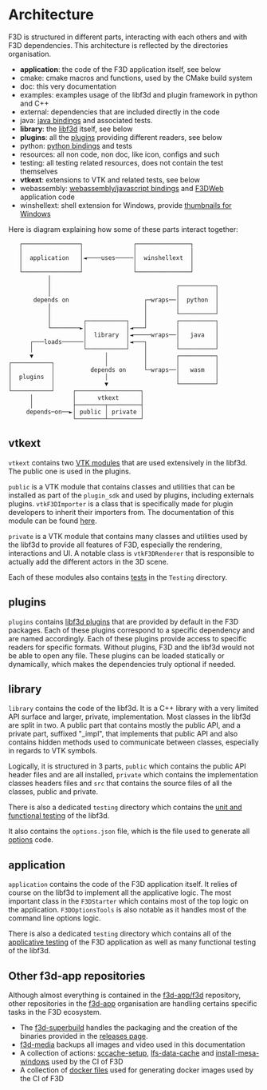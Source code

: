 # Architecture

F3D is structured in different parts, interacting with each others and with F3D dependencies.
This architecture is reflected by the directories organisation.

- **application**: the code of the F3D application itself, see below
- cmake: cmake macros and functions, used by the CMake build system
- doc: this very documentation
- examples: examples usage of the libf3d and plugin framework in python and C++
- external: dependencies that are included directly in the code
- java: [java bindings](/docs/next/libf3d/LANGUAGE_BINDINGS#java-experimental) and associated tests.
- **library**: the [libf3d](/docs/next/libf3d/OVERVIEW) itself, see below
- **plugins**: all the [plugins](/docs/next/libf3d/PLUGINS) providing different readers, see below
- python: [python bindings](/docs/next/libf3d/LANGUAGE_BINDINGS#python) and tests
- resources: all non code, non doc, like icon, configs and such
- testing: all testing related resources, does not contain the test themselves
- **vtkext**: extensions to VTK and related tests, see below
- webassembly: [webassembly/javascript bindings](/docs/next/libf3d/LANGUAGE_BINDINGS#javascript-experimental) and [F3DWeb](https://meakk.github.io/f3d-website/viewer) application code
- winshellext: shell extension for Windows, provide [thumbnails for Windows](/docs/next/user/DESKTOP_INTEGRATION#windows)

Here is diagram explaining how some of these parts interact together:

```
   ┌────────────────┐              ┌───────────────┐
   │                │              │               │
   │  application   │◄────uses─────│  winshellext  │
   │                │              │               │
   └────────────────┘              └───────────────┘
           │
           │                                   ┌──────────┐
           │                                   │          │
       depends on                     ┌─wraps──│  python  │
           │                          │        │          │
           │                          │        └──────────┘
           │         ┌───────────┐    │        ┌──────────┐
           └────────►│           │◄───┘        │          │
                     │  library  │◄─────wraps──│   java   │
      ┌───loads──────│           │◄───┐        │          │
      │              └───────────┘    │        └──────────┘
      ▼                    │          │        ┌──────────┐
┌───────────┐              │          │        │          │
│           │          depends on     └─wraps──│   wasm   │
│  plugins  │              │                   │          │
│           │              ▼                   └──────────┘
└───────────┘     ┌──────────────────┐
      │           │      vtkext      │
      │           ├────────┬─────────┤
     depends─on──►│ public │ private │
                  └────────┴─────────┘
```

## vtkext

`vtkext` contains two [VTK modules](https://docs.vtk.org/en/latest/api/cmake/ModuleSystem.html) that are used extensively in the libf3d. The public one is used in the plugins.

`public` is a VTK module that contains classes and utilities that can be installed as part of the `plugin_sdk` and used by plugins, including externals plugins. `vtkF3DImporter` is a class
that is specifically made for plugin developers to inherit their importers from. The documentation of this module can be found [here](https://meakk.github.io/f3d-website/docs/next/next/libf3d/VTKEXT_TODO).

`private` is a VTK module that contains many classes and utilities used by the libf3d to provide all features of F3D, especially the rendering, interactions and UI.
A notable class is `vtkF3DRenderer` that is responsible to actually add the different actors in the 3D scene.

Each of these modules also contains [tests](TESTING.md#vtkextensions-layer) in the `Testing` directory.

## plugins

`plugins` contains [libf3d plugins](/docs/next/libf3d/PLUGINS) that are provided by default in the F3D packages. Each of these plugins correspond to a specific dependency and are named accordingly. Each of these plugins provide access to specific readers for specific formats. Without plugins, F3D and the libf3d would not be able to open any file. These plugins can be loaded statically or dynamically, which makes the dependencies truly optional if needed.

## library

`library` contains the code of the libf3d. It is a C++ library with a very limited API surface and larger, private, implementation.
Most classes in the libf3d are split in two. A public part that contains mostly the public API, and a private part, suffixed "\_impl", that implements that public API
and also contains hidden methods used to communicate between classes, especially in regards to VTK symbols.

Logically, it is structured in 3 parts, `public` which contains the public API header files and are all installed, `private` which contains the implementation classes headers files and `src` that contains the source files of all the classes, public and private.

There is also a dedicated `testing` directory which contains the [unit and functional testing](TESTING.md#library-layer) of the libf3d.

It also contains the `options.json` file, which is the file used to generate all [options](/docs/next/libf3d/OPTIONS) code.

## application

`application` contains the code of the F3D application itself. It relies of course on the libf3d to implement all the applicative logic.
The most important class in the `F3DStarter` which contains most of the top logic on the application. `F3DOptionsTools` is also notable as it handles most of
the command line options logic.

There is also a dedicated `testing` directory which contains all of the [applicative testing](TESTING#application-layer) of the F3D application as well as many functional testing of the libf3d.

## Other f3d-app repositories

Although almost everything is contained in the [f3d-app/f3d](https://github.com/f3d-app/f3d) repository, other repositories in the [f3d-app](https://github.com/f3d-app) organisation are handling certains specific tasks in the F3D ecosystem.

- The [f3d-superbuild](https://github.com/f3d-app/f3d-superbuild) handles the packaging and the creation of the binaries provided in the [releases page](https://github.com/f3d-app/f3d/releases).
- [f3d-media](https://github.com/f3d-app/f3d-media) backups all images and video used in this documentation
- A collection of actions: [sccache-setup](https://github.com/f3d-app/sccache-setup-action), [lfs-data-cache](https://github.com/f3d-app/lfs-data-cache-action) and [install-mesa-windows](https://github.com/f3d-app/install-mesa-windows-action) used by the CI of F3D
- A collection of [docker files](https://github.com/f3d-app/f3d-docker-images) used for generating docker images used by the CI of F3D
